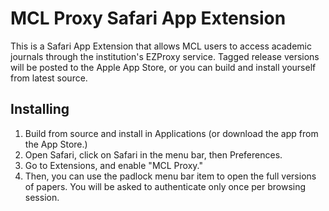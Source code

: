# MCL Proxy Safari App Extension
This is a Safari App Extension that allows MCL users to access academic journals through the institution's EZProxy service.
Tagged release versions will be posted to the Apple App Store, or you can build and install yourself from latest source. 

## Installing

1. Build from source and install in Applications (or download the app from the App Store.)
2. Open Safari, click on Safari in the menu bar, then Preferences.
3. Go to Extensions, and enable "MCL Proxy."
4. Then, you can use the padlock menu bar item to open the full versions of papers. You will be asked to
authenticate only once per browsing session.  
